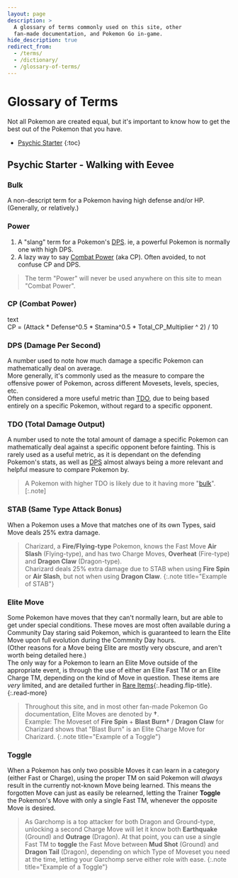 ```yaml
---
layout: page
description: >
  A glossary of terms commonly used on this site, other
  fan-made documentation, and Pokemon Go in-game.
hide_description: true
redirect_from:
  - /terms/
  - /dictionary/
  - /glossary-of-terms/
---
```


# Glossary of Terms

Not all Pokemon are created equal, but it's important to know how to get the best out of the Pokemon that you have.

* [Psychic Starter](#moveset---break-out-those-tms-or-not)
{:toc}


## Psychic Starter - Walking with Eevee

### Bulk
A non-descript term for a Pokemon having high defense and/or HP. (Generally, or relatively.)

### Power
1. A "slang" term for a Pokemon's [DPS](#dps-damage-per-second). ie, a powerful Pokemon is normally one with high DPS.
2. A lazy way to say [Combat Power](#cp-combat-power) (aka CP). Often avoided, to not confuse CP and DPS.

> The term "Power" will never be used anywhere on this site to mean "Combat Power".

### CP (Combat Power)
text\
CP = (Attack * Defense^0.5 * Stamina^0.5 * Total_CP_Multiplier ^ 2) / 10

### DPS (Damage Per Second)
A number used to note how much damage a specific Pokemon can mathematically deal on average.\
More generally, it's commonly used as the measure to compare the offensive power of Pokemon, across different Movesets, levels, species, etc.\
Often considered a more useful metric than [TDO](#tdo-total-damage-output), due to being based entirely on a specific Pokemon, without regard to a specific opponent.

### TDO (Total Damage Output)
A number used to note the total amount of damage a specific Pokemon can mathematically deal against a specific opponent before fainting. This is rarely used as a useful metric, as it is dependant on the defending Pokemon's stats, as well as [DPS](#dps-damage-per-second) almost always being a more relevant and helpful measure to compare Pokemon by.

> A Pokemon with higher TDO is likely due to it having more "[bulk](#bulk)".
[:.note]

### STAB (Same Type Attack Bonus)
When a Pokemon uses a Move that matches one of its own Types, said Move deals 25% extra damage.

> Charizard, a **Fire/Flying-type** Pokemon, knows the Fast Move **Air Slash** (Flying-type), and has two Charge Moves, **Overheat** (Fire-type) and **Dragon Claw** (Dragon-type).\
Charizard deals 25% extra damage due to STAB when using **Fire Spin** or **Air Slash**, but not when using **Dragon Claw**.
{:.note title="Example of STAB"}

### Elite Move
Some Pokemon have moves that they can't normally learn, but are able to get under special conditions. These moves are most often available during a Community Day staring said Pokemon, which is guaranteed to learn the Elite Move upon full evolution during the Commnity Day hours.\
(Other reasons for a Move being Elite are mostly very obscure, and aren't worth being detailed here.)\
The only way for a Pokemon to learn an Elite Move outside of the appropriate event, is through the use of either an Elite Fast TM or an Elite Charge TM, depending on the kind of Move in question. These items are *very* limited, and are detailed further in [Rare Items](/go/trainer-school/rare-items){:.heading.flip-title}.
{:.read-more}

> Throughout this site, and in most other fan-made Pokemon Go documentation, Elite Moves are denoted by **†**.\
> Example: The Moveset of **Fire Spin** + **Blast Burn†** / **Dragon Claw** for Charizard shows that "Blast Burn" is an Elite Charge Move for Charizard.
{:.note title="Example of a Toggle"}

### Toggle
When a Pokemon has only two possible Moves it can learn in a category (either Fast or Charge), using the proper TM on said Pokemon will *always* result in the currently not-known Move being learned. This means the forgotten Move can just as easily be relearned, letting the Trainer **Toggle** the Pokemon's Move with only a single Fast TM, whenever the opposite Move is desired.

> As Garchomp is a top attacker for both Dragon and Ground-type, unlocking a second Charge Move will let it know both **Earthquake** (Ground) and **Outrage** (Dragon). At that point, you can use a single Fast TM to **toggle** the Fast Move between **Mud Shot** (Ground) and **Dragon Tail** (Dragon), depending on which Type of Moveset you need at the time, letting your Garchomp serve either role with ease.
{:.note title="Example of a Toggle"}
